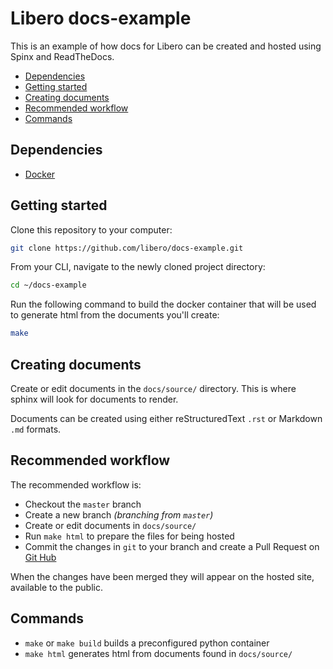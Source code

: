 # Libero docs-example
This is an example of how docs for Libero can be created and hosted using Spinx and ReadTheDocs.

 - [Dependencies](#dependencies)
 - [Getting started](#getting-started)
 - [Creating documents](#creating-documents)
 - [Recommended workflow](#recommended-workflow)
 - [Commands](#commands)

## Dependencies
 - [Docker](https://www.docker.com/)

## Getting started
Clone this repository to your computer:
```bash
git clone https://github.com/libero/docs-example.git
```

From your CLI, navigate to the newly cloned project directory:
```bash
cd ~/docs-example
```

Run the following command to build the docker container that will be used to 
generate html from the documents you'll create:
```bash
make
```

## Creating documents
Create or edit documents in the `docs/source/` directory. This is where sphinx will
look for documents to render.

Documents can be created using either reStructuredText `.rst` or Markdown `.md` formats.

## Recommended workflow
The recommended workflow is:
 - Checkout the `master` branch
 - Create a new branch *(branching from `master`)*
 - Create or edit documents in `docs/source/`
 - Run `make html` to prepare the files for being hosted
 - Commit the changes in `git` to your branch and create a Pull Request on [Git Hub](https://github.com/libero/docs-example)

When the changes have been merged they will appear on the hosted site, available 
to the public.

## Commands
 - `make` or `make build` builds a preconfigured python container
 - `make html` generates html from documents found in `docs/source/`
